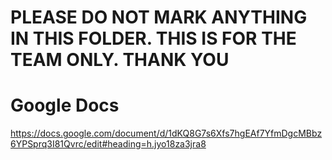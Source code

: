 # PLEASE DO NOT MARK ANYTHING IN THIS FOLDER. THIS IS FOR THE TEAM ONLY. THANK YOU

# Google Docs
[https://docs.google.com/document/d/1dKQ8G7s6Xfs7hgEAf7YfmDgcMBbz6YPSprq3I81Qvrc/edit#heading=h.jyo18za3jra8
](https://docs.google.com/document/d/1dKQ8G7s6Xfs7hgEAf7YfmDgcMBbz6YPSprq3I81Qvrc/edit#heading=h.jyo18za3jra8)
